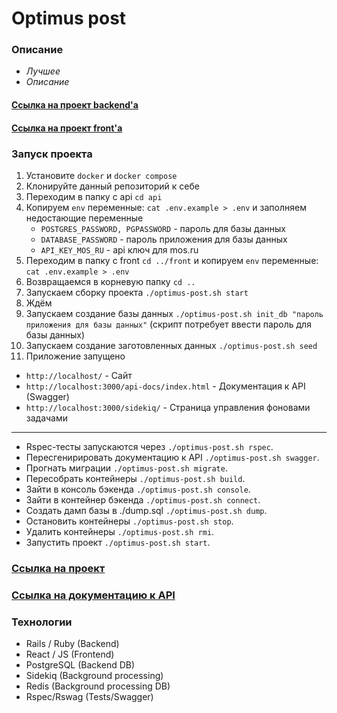 # Optimus post
### Описание
- _Лучшее_ 
- _Описание_

#### [Ссылка на проект backend'а](https://github.com/NoobyTheTurtle/optimus-post-api)
#### [Ссылка на проект front'а](https://github.com/mangupli/optimus-post-interface)

### Запуск проекта
1. Установите `docker` и `docker compose`
2. Клонируйте данный репозиторий к себе
3. Переходим в папку с api `cd api`
4. Копируем `env` переменные: `cat .env.example > .env` и заполняем недостающие переменные
   * `POSTGRES_PASSWORD, PGPASSWORD` - пароль для базы данных
   * `DATABASE_PASSWORD` - пароль приложения для базы данных
   * `API_KEY_MOS_RU` - api ключ для mos.ru
5. Переходим в папку с front `cd ../front` и копируем `env` переменные: `cat .env.example > .env`
6. Возвращаемся в корневую папку `cd ..`
7. Запускаем сборку проекта `./optimus-post.sh start`
8. Ждём
9. Запускаем создание базы данных `./optimus-post.sh init_db "пароль приложения для базы данных"` (скрипт потребует ввести пароль для базы данных)
10. Запускаем создание заготовленных данных `./optimus-post.sh seed`
11. Приложение запущено
   * `http://localhost/` - Сайт
   * `http://localhost:3000/api-docs/index.html` - Документация к API (Swagger)
   * `http://localhost:3000/sidekiq/` - Страница управления фоновами задачами
---
* Rspec-тесты запускаются через `./optimus-post.sh rspec`.
* Пересгенирировать документацию к API `./optimus-post.sh swagger`.
* Прогнать миграции `./optimus-post.sh migrate`.
* Пересобрать контейнеры `./optimus-post.sh build`.
* Зайти в консоль бэкенда `./optimus-post.sh console`.
* Зайти в контейнер бэкенда `./optimus-post.sh connect`.
* Создать дамп базы в ./dump.sql `./optimus-post.sh dump`.
* Остановить контейнеры `./optimus-post.sh stop`.
* Удалить контейнеры `./optimus-post.sh rmi`.
* Запустить проект `./optimus-post.sh start`.

### [Ссылка на проект](http://188.72.109.162/)
### [Ссылка на документацию к API](http://188.72.109.162:3000/api-docs/index.html)

### Технологии
- Rails / Ruby (Backend)
- React / JS (Frontend)
- PostgreSQL (Backend DB)
- Sidekiq (Background processing)
- Redis (Background processing DB)
- Rspec/Rswag (Tests/Swagger)

